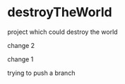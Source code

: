 # destroyTheWorld
project which could destroy the world

change 2

change 1

trying to push a branch

